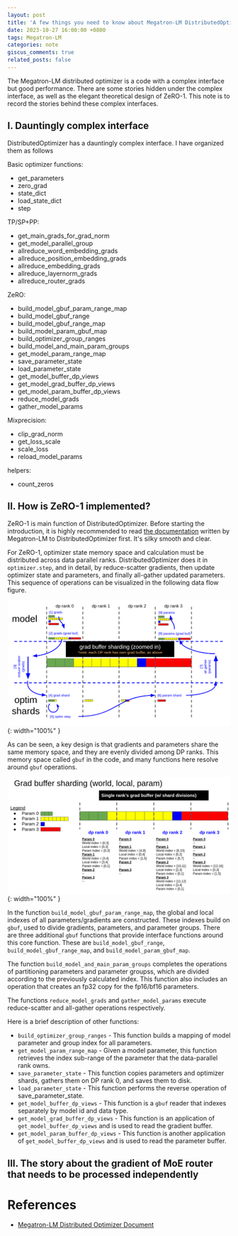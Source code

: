 ```yaml
---
layout: post
title: 'A few things you need to know about Megatron-LM DistributedOptimizer'
date: 2023-10-27 16:00:00 +0800
tags: Megatron-LM
categories: note
giscus_comments: true
related_posts: false
---
```


The Megatron-LM distributed optimizer is a code with a complex interface but good performance. There are some stories hidden under the complex interface, as well as the elegant theoretical design of ZeRO-1. This note is to record the stories behind these complex interfaces.

## I. Dauntingly complex interface

DistributedOptimizer has a dauntingly complex interface. I have organized them as follows

Basic optimizer functions:
- get_parameters
- zero_grad
- state_dict
- load_state_dict
- step

TP/SP+PP:
- get_main_grads_for_grad_norm
- get_model_parallel_group
- allreduce_word_embedding_grads
- allreduce_position_embedding_grads
- allreduce_embedding_grads
- allreduce_layernorm_grads
- allreduce_router_grads

ZeRO:
- build_model_gbuf_param_range_map
- build_model_gbuf_range
- build_model_gbuf_range_map
- build_model_param_gbuf_map
- build_optimizer_group_ranges
- build_model_and_main_param_groups
- get_model_param_range_map
- save_parameter_state
- load_parameter_state
- get_model_buffer_dp_views
- get_model_grad_buffer_dp_views
- get_model_param_buffer_dp_views
- reduce_model_grads
- gather_model_params

Mixprecision:
- clip_grad_norm
- get_loss_scale
- scale_loss
- reload_model_params

helpers:
- count_zeros

## II. How is ZeRO-1 implemented?

ZeRO-1 is main function of DistributedOptimizer. Before starting the introduction, it is highly recommended to read [the documentation](https://github.com/NVIDIA/Megatron-LM/blob/main/docs/distrib_optimizer.md) written by Megatron-LM to DistributedOptimizer first. It's silky smooth and clear.

For ZeRO-1, optimizer state memory space and calculation must be distributed across data parallel ranks. DistributedOptimizer does it in `optimizer.step`, and in detail, by reduce-scatter gradients, then update optimizer state and parameters, and finally all-gather updated parameters. This sequence of operations can be visualized in the following data flow figure.

![data flow](/assets/posts/2023-10-27-you-need-to-know-about-megatron-lm-distributedoptimizer/data-flow.png){: width="100%" }

As can be seen, a key design is that gradients and parameters share the same memory space, and they are evenly divided among DP ranks. This memory space called `gbuf` in the code, and many functions here resolve around `gbuf` operations.

![sharding scheme](/assets/posts/2023-10-27-you-need-to-know-about-megatron-lm-distributedoptimizer/sharding-scheme.png){: width="100%" }

In the function `build_model_gbuf_param_range_map`, the global and local indexes of all parameters/gradients are constructed. These indexes build on `gbuf`, used to divide gradients, parameters, and parameter groups. There are three additional `gbuf` functions that provide interface functions around this core function. These are `build_model_gbuf_range`, `build_model_gbuf_range_map`, and `build_model_param_gbuf_map`.

The function `build_model_and_main_param_groups` completes the operations of partitioning parameters and parameter groupss, which are divided according to the previously calculated index. This function also includes an operation that creates an fp32 copy for the fp16/bf16 parameters.

The functions `reduce_model_grads` and `gather_model_params` execute reduce-scatter and all-gather operations respectively.

Here is a brief description of other functions:

- `build_optimizer_group_ranges` - This function builds a mapping of model parameter and group index for all parameters.
- `get_model_param_range_map` - Given a model parameter, this function retrieves the index sub-range of the parameter that the data-parallel rank owns. 
- `save_parameter_state` - This function copies parameters and optimizer shards, gathers them on DP rank 0, and saves them to disk.
- `load_parameter_state` - This function performs the reverse operation of save_parameter_state.
- `get_model_buffer_dp_views` - This function is a `gbuf` reader that indexes separately by model id and data type.
- `get_model_grad_buffer_dp_views` - This function is an application of `get_model_buffer_dp_views` and is used to read the gradient buffer.
- `get_model_param_buffer_dp_views` -  This function is another application of `get_model_buffer_dp_views` and is used to read the parameter buffer.

## III. The story about the gradient of MoE router that needs to be processed independently

# References

- [Megatron-LM Distributed Optimizer Document](https://github.com/NVIDIA/Megatron-LM/blob/main/docs/distrib_optimizer.md)
